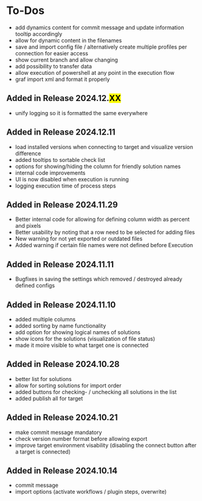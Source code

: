 # To-Dos

- add dynamics content for commit message and update information tooltip accordingly
- allow for dynamic content in the filenames
- save and import config file / alternatively create multiple profiles per connection for easier access
- show current branch and allow changing
- add possibility to transfer data
- allow execution of powershell at any point in the execution flow
- graf import xml and format it properly


## Added in Release 2024.12.<mark>XX</mark>

- unify logging so it is formatted the same everywhere
 
## Added in Release 2024.12.11

- load installed versions when connecting to target and visualize version difference
- added tooltips to sortable check list
- options for showing/hiding the column for friendly solution names 
- internal code improvements
- UI is now disabled when execution is running
- logging execution time of process steps

## Added in Release 2024.11.29

- Better internal code for allowing for defining column width as percent and pixels
- Better usability by noting that a row need to be selected for adding files
- New warning for not yet exported or outdated files
- Added warning if certain file names were not defined before Execution

## Added in Release 2024.11.11

- Bugfixes in saving the settings which removed / destroyed already defined configs

## Added in Release 2024.11.10

- added multiple columns
- added sorting by name functionality
- add option for showing logical names of solutions
- show icons for the solutions (visualization of file status)
- made it moire visible to what target one is connected

## Added in Release 2024.10.28

- better list for solutions
- allow for sorting solutions for import order
- added buttons for checking- / unchecking all solutions in the list
- added publish all for target

## Added in Release 2024.10.21

- make commit message mandatory
- check version number format before allowing export
- improve target environment visability (disabling the connect button after a target is connected)

## Added in Release 2024.10.14

- commit message
- import options (activate workflows / plugin steps, overwrite)
